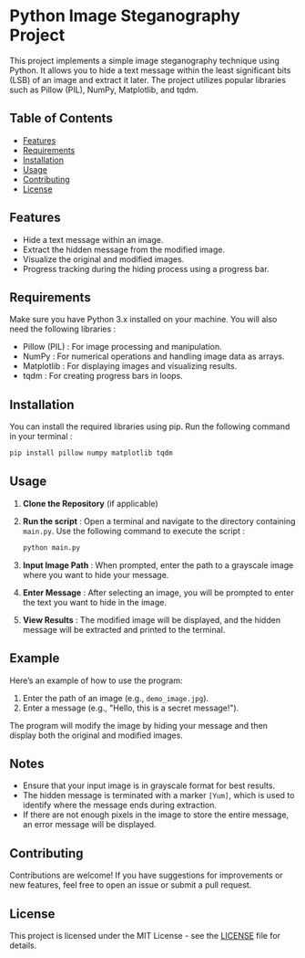 # Python Image Steganography Project
This project implements a simple image steganography technique using Python. It allows you to hide a text message within the least significant bits (LSB) of an image and extract it later. The project utilizes popular libraries such as Pillow (PIL), NumPy, Matplotlib, and tqdm.

## Table of Contents

- [Features](#features)
- [Requirements](#requirements)
- [Installation](#installation)
- [Usage](#usage)
- [Contributing](#contributing)
- [License](#license)

## Features

- Hide a text message within an image.
- Extract the hidden message from the modified image.
- Visualize the original and modified images.
- Progress tracking during the hiding process using a progress bar.

## Requirements

Make sure you have Python 3.x installed on your machine. You will also need the following libraries :

- Pillow (PIL) :  For image processing and manipulation.
- NumPy : For numerical operations and handling image data as arrays.
- Matplotlib : For displaying images and visualizing results.
- tqdm : For creating progress bars in loops.

## Installation

You can install the required libraries using pip. Run the following command in your terminal :
``` bash
pip install pillow numpy matplotlib tqdm
```

## Usage

1. **Clone the Repository** (if applicable)
   
2. **Run the script** :
   Open a terminal and navigate to the directory containing `main.py`. Use the following command to execute the script :
   ``` bash
   python main.py
   ```

4. **Input Image Path** :
When prompted, enter the path to a grayscale image where you want to hide your message.

5. **Enter Message** :
After selecting an image, you will be prompted to enter the text you want to hide in the image.

6. **View Results** :
The modified image will be displayed, and the hidden message will be extracted and printed to the terminal.

## Example

Here’s an example of how to use the program:

1. Enter the path of an image (e.g., `demo_image.jpg`).
2. Enter a message (e.g., "Hello, this is a secret message!").

The program will modify the image by hiding your message and then display both the original and modified images.

## Notes

- Ensure that your input image is in grayscale format for best results.
- The hidden message is terminated with a marker `[Yum]`, which is used to identify where the message ends during extraction.
- If there are not enough pixels in the image to store the entire message, an error message will be displayed.

## Contributing
Contributions are welcome! If you have suggestions for improvements or new features, feel free to open an issue or submit a pull request.

## License

This project is licensed under the MIT License - see the [LICENSE](LICENSE) file for details.


